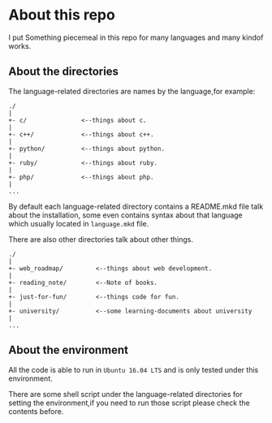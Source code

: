 # About this repo
I put Something piecemeal in this repo for many languages and many kindof works.

## About the directories
The language-related directories are names by the language,for example:
```
./
|
+- c/				<--things about c.
|
+- c++/ 			<--things about c++.
|
+- python/			<--things about python.
|
+- ruby/			<--things about ruby.
|
+- php/				<--things about php.
|
...
```

By default each language-related directory contains a README.mkd file talk about the installation, some even contains syntax about that language which usually located in `language.mkd` file.

There are also other directories talk about other things.
```
./
|
+- web_roadmap/			<--things about web development.
|
+- reading_note/		<--Note of books.
|
+- just-for-fun/ 		<--things code for fun.
|
+- university/			<--some learning-documents about university
|
...
```

## About the environment
All the code is able to run in `Ubuntu 16.04 LTS` and is only tested under this environment.

There are some shell script under the language-related directories for setting the environment,if you need to run those script please check the contents before.
